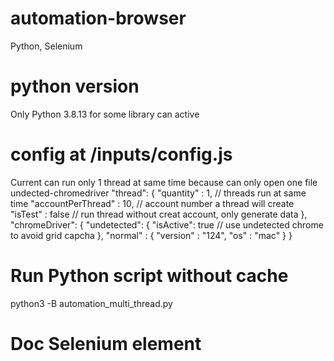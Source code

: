 # automation-browser
Python, Selenium

# python version
Only Python 3.8.13 for some library can active

# config at /inputs/config.js
Current can run only 1 thread at same time because can only open one file undected-chromedriver
"thread": {
    "quantity" : 1, // threads run at same time
    "accountPerThread" : 10, // account number a thread will create
    "isTest" : false // run thread without creat account, only generate data
},
"chromeDriver": {
    "undetected": {
        "isActive": true // use undetected chrome to avoid grid capcha
    },
    "normal" : {
        "version" : "124",
        "os" : "mac"
    }
}

# Run Python script without cache
python3 -B automation_multi_thread.py

# Doc Selenium element
